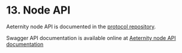 # 13. Node API


Aeternity node API is documented in the [protocol repository](https://github.com/aeternity/protocol/blob/master/node/api/README.md).

Swagger API documentation is available online at [Aeternity node API documentation](https://api-docs.aeternity.io)
